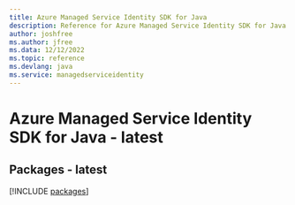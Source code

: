 ```yaml
---
title: Azure Managed Service Identity SDK for Java
description: Reference for Azure Managed Service Identity SDK for Java
author: joshfree
ms.author: jfree
ms.data: 12/12/2022
ms.topic: reference
ms.devlang: java
ms.service: managedserviceidentity
---
```

# Azure Managed Service Identity SDK for Java - latest
## Packages - latest
[!INCLUDE [packages](managed-service-identity-index.md)]